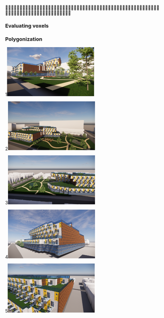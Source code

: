 :monkey::monkey::monkey::monkey::monkey::monkey::monkey::monkey::monkey::monkey::monkey::monkey::monkey::monkey::monkey::monkey::monkey::monkey::monkey::monkey::monkey::monkey::monkey::monkey::monkey::monkey::monkey::monkey::monkey::monkey::monkey::monkey::monkey::monkey::monkey::monkey::monkey::monkey::monkey::monkey::monkey::monkey::monkey::monkey::monkey::monkey::monkey::monkey::monkey::monkey::monkey::monkey::monkey::monkey::monkey::monkey::monkey::monkey::monkey::monkey::monkey::monkey::monkey::monkey::monkey::monkey::monkey::monkey::monkey::monkey::monkey::monkey::monkey::monkey::monkey::monkey::monkey:



### Evaluating voxels
### Polygonization


1<img src="docs/img/Enscape/Enscape_2021-01-20-16-38-29.png" style="width:280px;">

2<img src="docs/img/Enscape/Enscape_2021-01-20-16-45-23.png" style="width:280px;">

3<img src="/img/Enscape/Enscape_2021-01-20-16-51-03.png" style="width:280px;">

4<img src="/img/Enscape/Enscape_2021-01-20-16-57-14.png" style="width:280px;">

5<img src="/img/Enscape/Enscape_2021-01-20-17-00-52.png" style="width:280px;">

